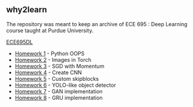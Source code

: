## why2learn 

The repository was meant to keep an archive of ECE 695 : Deep Learning course taught at Purdue University. 

[ECE695DL](https://engineering.purdue.edu/DeepLearn/)

- [Homework 1](https://github.com/Salazar-Prime/why2learn/tree/main/hw/hw1) - Python OOPS 
- [Homework 2](https://github.com/Salazar-Prime/why2learn/tree/main/hw/hw2) - Images in Torch
- [Homework 3](https://github.com/Salazar-Prime/why2learn/tree/main/hw/hw3) - SGD with Momentum
- [Homework 4](https://github.com/Salazar-Prime/why2learn/tree/main/hw/hw4) - Create CNN
- [Homework 5](https://github.com/Salazar-Prime/why2learn/tree/main/hw/hw5) - Custom skipblocks
- [Homework 6](https://github.com/Salazar-Prime/why2learn/tree/main/hw/hw6) - YOLO-like object detector
- [Homework 7](https://github.com/Salazar-Prime/why2learn/tree/main/hw/hw7) - GAN implementation
- [Homework 8](https://github.com/Salazar-Prime/why2learn/tree/main/hw/hw8) - GRU implementation
